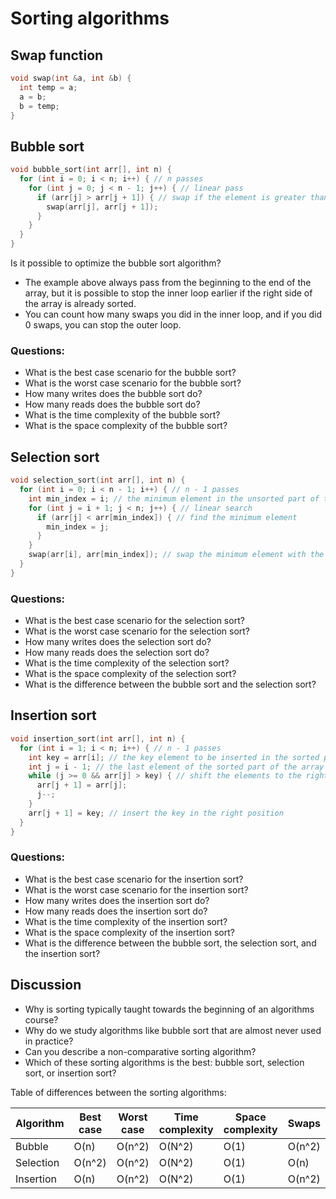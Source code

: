 # Sorting algorithms

## Swap function

```c++
void swap(int &a, int &b) {
  int temp = a;
  a = b;
  b = temp;
}
```

## Bubble sort

```c++
void bubble_sort(int arr[], int n) {
  for (int i = 0; i < n; i++) { // n passes
    for (int j = 0; j < n - 1; j++) { // linear pass
      if (arr[j] > arr[j + 1]) { // swap if the element is greater than the next
        swap(arr[j], arr[j + 1]);
      }
    }
  }
}
```

Is it possible to optimize the bubble sort algorithm? 
- The example above always pass from the beginning to the end of the array, but it is possible to stop the inner loop earlier if the right side of the array is already sorted.
- You can count how many swaps you did in the inner loop, and if you did 0 swaps, you can stop the outer loop.

### Questions:

- What is the best case scenario for the bubble sort?
- What is the worst case scenario for the bubble sort?
- How many writes does the bubble sort do?
- How many reads does the bubble sort do?
- What is the time complexity of the bubble sort?
- What is the space complexity of the bubble sort?

## Selection sort

```c++
void selection_sort(int arr[], int n) {
  for (int i = 0; i < n - 1; i++) { // n - 1 passes
    int min_index = i; // the minimum element in the unsorted part of the array
    for (int j = i + 1; j < n; j++) { // linear search
      if (arr[j] < arr[min_index]) { // find the minimum element
        min_index = j;
      }
    }
    swap(arr[i], arr[min_index]); // swap the minimum element with the first element of the unsorted part
  }
}
```

### Questions:

- What is the best case scenario for the selection sort?
- What is the worst case scenario for the selection sort?
- How many writes does the selection sort do?
- How many reads does the selection sort do?
- What is the time complexity of the selection sort?
- What is the space complexity of the selection sort?
- What is the difference between the bubble sort and the selection sort?

## Insertion sort

```c++
void insertion_sort(int arr[], int n) {
  for (int i = 1; i < n; i++) { // n - 1 passes
    int key = arr[i]; // the key element to be inserted in the sorted part of the array
    int j = i - 1; // the last element of the sorted part of the array
    while (j >= 0 && arr[j] > key) { // shift the elements to the right to make space for the key
      arr[j + 1] = arr[j];
      j--;
    }
    arr[j + 1] = key; // insert the key in the right position
  }
}
```

### Questions:

- What is the best case scenario for the insertion sort?
- What is the worst case scenario for the insertion sort?
- How many writes does the insertion sort do?
- How many reads does the insertion sort do?
- What is the time complexity of the insertion sort?
- What is the space complexity of the insertion sort?
- What is the difference between the bubble sort, the selection sort, and the insertion sort?

## Discussion

- Why is sorting typically taught towards the beginning of an algorithms course?
- Why do we study algorithms like bubble sort that are almost never used in practice?
- Can you describe a non-comparative sorting algorithm?
- Which of these sorting algorithms is the best: bubble sort, selection sort, or insertion sort?

Table of differences between the sorting algorithms:

| Algorithm | Best case | Worst case | Time complexity | Space complexity | Swaps |
|-----------|-----------|------------|-----------------|------------------|-------|
| Bubble    | O(n)      | O(n^2)     | O(N^2)          | O(1)             | O(n^2)|
| Selection | O(n^2)    | O(n^2)     | O(N^2)          | O(1)             | O(n)  |
| Insertion | O(n)      | O(n^2)     | O(N^2)          | O(1)             | O(n^2)|